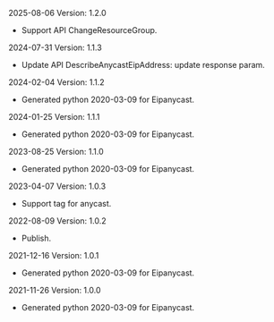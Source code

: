 2025-08-06 Version: 1.2.0
- Support API ChangeResourceGroup.


2024-07-31 Version: 1.1.3
- Update API DescribeAnycastEipAddress: update response param.


2024-02-04 Version: 1.1.2
- Generated python 2020-03-09 for Eipanycast.

2024-01-25 Version: 1.1.1
- Generated python 2020-03-09 for Eipanycast.

2023-08-25 Version: 1.1.0
- Generated python 2020-03-09 for Eipanycast.

2023-04-07 Version: 1.0.3
- Support tag for anycast.

2022-08-09 Version: 1.0.2
- Publish.

2021-12-16 Version: 1.0.1
- Generated python 2020-03-09 for Eipanycast.

2021-11-26 Version: 1.0.0
- Generated python 2020-03-09 for Eipanycast.

